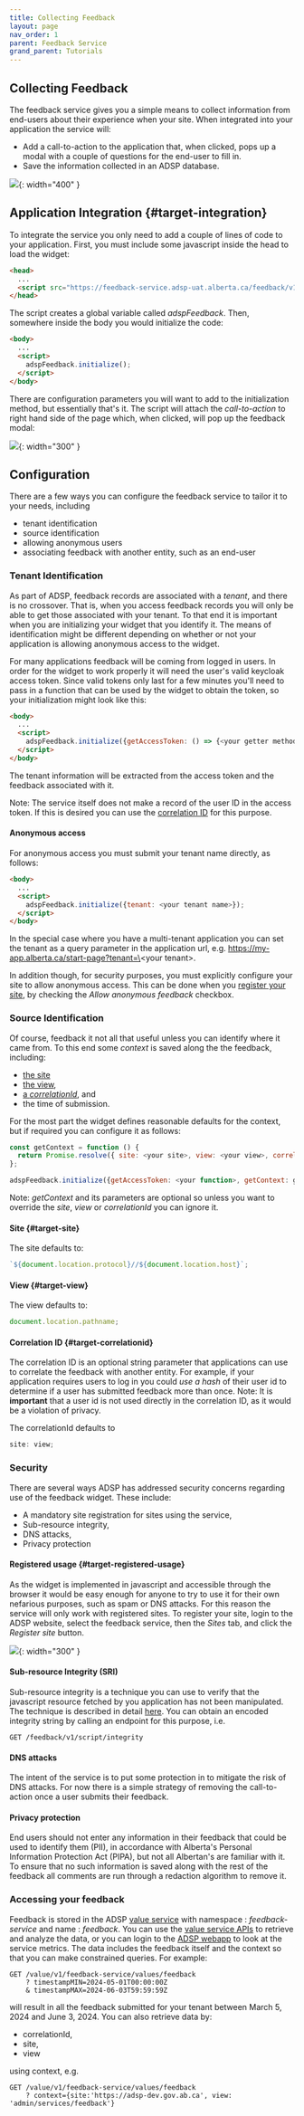 ```yaml
---
title: Collecting Feedback
layout: page
nav_order: 1
parent: Feedback Service
grand_parent: Tutorials
---
```


## Collecting Feedback

The feedback service gives you a simple means to collect information from end-users about their experience when your site. When integrated into your application the service will:

- Add a call-to-action to the application that, when clicked, pops up a modal with a couple of questions for the end-user to fill in.
- Save the information collected in an ADSP database.

![](/adsp-monorepo/assets/feedback-service/feedbackWidget.png){: width="400" }

## Application Integration {#target-integration}

To integrate the service you only need to add a couple of lines of code to your application. First, you must include some javascript inside the head to load the widget:

```html
<head>
  ...
  <script src="https://feedback-service.adsp-uat.alberta.ca/feedback/v1/script/adspFeedback.js"></script>
</head>
```

The script creates a global variable called _adspFeedback_. Then, somewhere inside the body you would initialize the code:

```html
<body>
  ...
  <script>
    adspFeedback.initialize();
  </script>
</body>
```

There are configuration parameters you will want to add to the initialization method, but essentially that's it. The script will attach the _call-to-action_ to right hand side of the page which, when clicked, will pop up the feedback modal:

![](/adsp-monorepo/assets/feedback-service/call-to-action.png){: width="300" }

## Configuration

There are a few ways you can configure the feedback service to tailor it to your needs, including

- tenant identification
- source identification
- allowing anonymous users
- associating feedback with another entity, such as an end-user

### Tenant Identification

As part of ADSP, feedback records are associated with a _tenant_, and there is no crossover. That is, when you access feedback records you will only be able to get those associated with your tenant. To that end it is important when you are initializing your widget that you identify it. The means of identification might be different depending on whether or not your application is allowing anonymous access to the widget.

For many applications feedback will be coming from logged in users. In order for the widget to work properly it will need the user's valid keycloak access token. Since valid tokens only last for a few minutes you'll need to pass in a function that can be used by the widget to obtain the token, so your initialization might look like this:

```html
<body>
  ...
  <script>
    adspFeedback.initialize({getAccessToken: () => {<your getter method>}});
  </script>
</body>
```

The tenant information will be extracted from the access token and the feedback associated with it.

Note: The service itself does not make a record of the user ID in the access token. If this is desired you can use the [correlation ID](#target-correlationid) for this purpose.

#### Anonymous access

For anonymous access you must submit your tenant name directly, as follows:

```html
<body>
  ...
  <script>
    adspFeedback.initialize({tenant: <your tenant name>});
  </script>
</body>
```

In the special case where you have a multi-tenant application you can set the tenant as a query parameter in the application url, e.g. https://my-app.alberta.ca/start-page?tenant=\<your tenant\>.

In addition though, for security purposes, you must explicitly configure your site to allow anonymous access. This can be done when you [register your site](#target-registered-usage), by checking the _Allow anonymous feedback_ checkbox.

### Source Identification

Of course, feedback it not all that useful unless you can identify where it came from. To this end some _context_ is saved along the the feedback, including:

- [the site](#target-site)
- [the view](#target-view),
- [a _correlationId_](#target-correlationid), and
- the time of submission.

For the most part the widget defines reasonable defaults for the context, but if required you can configure it as follows:

```javascript
const getContext = function () {
  return Promise.resolve({ site: <your site>, view: <your view>, correlationId:<an id> });
};

adspFeedback.initialize({getAccessToken: <your function>, getContext: getContext})
```

Note: _getContext_ and its parameters are optional so unless you want to override the _site_, _view_ or _correlationId_ you can ignore it.

#### Site {#target-site}

The site defaults to:

```javascript
`${document.location.protocol}//${document.location.host}`;
```

#### View {#target-view}

The view defaults to:

```javascript
document.location.pathname;
```

#### Correlation ID {#target-correlationid}

The correlation ID is an optional string parameter that applications can use to correlate the feedback with another entity. For example, if your application requires users to log in you could _use a hash_ of their user id to determine if a user has submitted feedback more than once. Note: It is **important** that a user id is not used directly in the correlation ID, as it would be a violation of privacy.

The correlationId defaults to

```javascript
site: view;
```

### Security

There are several ways ADSP has addressed security concerns regarding use of the feedback widget. These include:

- A mandatory site registration for sites using the service,
- Sub-resource integrity,
- DNS attacks,
- Privacy protection

#### Registered usage {#target-registered-usage}

As the widget is implemented in javascript and accessible through the browser it would be easy enough for anyone to try to use it for their own nefarious purposes, such as spam or DNS attacks. For this reason the service will only work with registered sites. To register your site, login to the ADSP website, select the feedback service, then the _Sites_ tab, and click the _Register site_ button.

![](/adsp-monorepo/assets/feedback-service/registerSite.png){: width="300" }

#### Sub-resource Integrity (SRI)

Sub-resource integrity is a technique you can use to verify that the javascript resource fetched by you application has not been manipulated. The technique is described in detail [here](https://developer.mozilla.org/en-US/docs/Web/Security/Subresource_Integrity). You can obtain an encoded integrity string by calling an endpoint for this purpose, i.e.

```
GET /feedback/v1/script/integrity
```

#### DNS attacks

The intent of the service is to put some protection in to mitigate the risk of DNS attacks. For now there is a simple strategy of removing the call-to-action once a user submits their feedback.

#### Privacy protection

End users should not enter any information in their feedback that could be used to identify them (PII), in accordance with Alberta's Personal Information Protection Act (PIPA), but not all Albertan's are familiar with it. To ensure that no such information is saved along with the rest of the feedback all comments are run through a redaction algorithm to remove it.

### Accessing your feedback

Feedback is stored in the ADSP [value service](https://govalta.github.io/adsp-monorepo/services/value-service.html) with namespace : _feedback-service_ and name : _feedback_. You can use the [value service APIs](https://api.adsp-dev.gov.ab.ca/autotest/?urls.primaryName=Value%20service) to retrieve and analyze the data, or you can login to the [ADSP webapp](https://adsp-uat.alberta.ca) to look at the service metrics. The data includes the feedback itself and the context so that you can make constrained queries. For example:

```
GET /value/v1/feedback-service/values/feedback
    ? timestampMIN=2024-05-01T00:00:00Z
    & timestampMAX=2024-06-03T59:59:59Z
```

will result in all the feedback submitted for your tenant between March 5, 2024 and June 3, 2024. You can also retrieve data by:

- correlationId,
- site,
- view

using context, e.g.

```
GET /value/v1/feedback-service/values/feedback
    ? context={site:'https://adsp-dev.gov.ab.ca', view: 'admin/services/feedback'}
```
